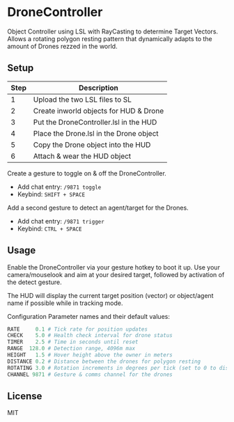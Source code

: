 # DroneController
Object Controller using LSL with RayCasting to determine Target Vectors.
Allows a rotating polygon resting pattern that dynamically adapts to the amount of Drones rezzed in the world.


## Setup
| Step | Description |
| - | - |
| 1 | Upload the two LSL files to SL |
| 2 | Create inworld objects for HUD & Drone |
| 3 | Put the DroneController.lsl in the HUD |
| 4 | Place the Drone.lsl in the Drone object |
| 5 | Copy the Drone object into the HUD |
| 6 | Attach & wear the HUD object |


Create a gesture to toggle on & off the DroneController.
- Add chat entry: `/9871 toggle`
- Keybind: `SHIFT + SPACE`

Add a second gesture to detect an agent/target for the Drones.
- Add chat entry: `/9871 trigger` 
- Keybind: `CTRL + SPACE`

## Usage
Enable the DroneController via your gesture hotkey to boot it up.
Use your camera/mouselook and aim at your desired target, followed by activation of the detect gesture.

The HUD will display the current target position (vector) or object/agent name if possible while in tracking mode.

Configuration Parameter names and their default values:
```py
RATE     0.1 # Tick rate for position updates
CHECK    5.0 # Health check interval for drone status
TIMER    2.5 # Time in seconds until reset
RANGE  128.0 # Detection range, 4096m max
HEIGHT   1.5 # Hover height above the owner in meters
DISTANCE 0.2 # Distance between the drones for polygon resting
ROTATING 3.0 # Rotation increments in degrees per tick (set to 0 to disable)
CHANNEL 9871 # Gesture & comms channel for the drones
```

## License
MIT
